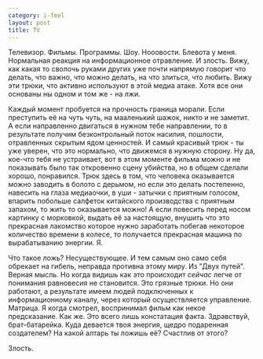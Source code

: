 ```yaml
--- 
category: i-feel
layout: post
title: TV
---
```

Телевизор.
Фильмы. Программы. Шоу. Нооовости.
Блевота у меня. Нормальная реакция на информационное отравление.
И злость. Вижу, как какая то сволочь руками других уже почти напрямую говорит что делать,
что важно, что можно делать, на что злиться, что любить.
Вижу эти трюки, что активно используют в этой медиа атаке. Хотя все они основаны ны одном и том же - на лжи.

Каждый момент пробуется на прочность граница морали. Если преступить её на чуть чуть, на мааленький шажок, никто и не заметит.
А если направленно двигаться в нужном тебе направлении, то в результате получим безконтрольный поток насилия, пошлости,
отравленных скрытым ядом ценностей. И самый красивый трюк - ты уже уверен, что это нормально, что движемся в нужную сторону.
Ну да, кое-что тебя не устраивает, вот в этом моменте фильма можно и не показывать было так откровенно сцену убийства, но в
общем сделали хорошо, понравился. Трюк здесь в том, что человека оказывается можно заводить в болото с дерьмом, но если
это делать постепенно, навесить на глаза медиаочки, в уши - затычки с приятным голосом, впарить побольше салфеток
китайского производства с приятным запахом, то жить то оказывается можно! А если повесить перед носом картинку с морковкой,
выдать её за настоящую, внушить что это прекрасная лакомство которое нужно заработать побегав некоторое количество времени
в колесе, то получается прекрасная машина по вырабатыванию энергии. Я.

Что такое ложь? Несуществующее. И тем самым оно само себя обрекает на гибель, неправда противна этому миру.
Из "Двух путей". Верная мысль. Но когда видишь как это происходит _сейчас_ легче от понимания равновесия не становится.
Это грязные трюки. Но они работают, а результате имеем людей подключенных к информационному каналу, через который
осуществляется управление. Матрица. Я когда смотрел, воспринимал фильм как некое предсказание. Как же. Это всего лишь
констатация факта. Здравствуй, брат-батарейка. Куда девается твоя энергия, щедро подаренная создателем? На какой алтарь
ты ложишь её? Счастлив от этого?

Злость.
